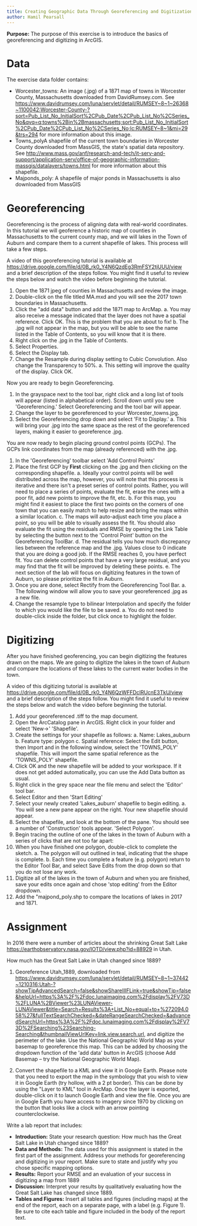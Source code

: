 ```yaml
---
title: Creating Geographic Data Through Georeferencing and Digitization
author: Hamil Pearsall
---
```


**Purpose:** The purpose of this exercise is to introduce the basics of georeferencing and digitizing in ArcGIS. 

# Data

The exercise data folder contains:

* Worcester\_towns: An image (.jpg) of a 1871 map of towns in Worcester County, Massachusetts downloaded from DavidRumsey.com. See <https://www.davidrumsey.com/luna/servlet/detail/RUMSEY~8~1~26368~1100042:Worcester-County-?sort=Pub_List_No_InitialSort%2CPub_Date%2CPub_List_No%2CSeries_No&qvq=q:towns%2Bin%2Bmassachusetts;sort:Pub_List_No_InitialSort%2CPub_Date%2CPub_List_No%2CSeries_No;lc:RUMSEY~8~1&mi=29&trs=294> for more information about this image.
* Towns\_polyA shapefile of the current town boundaries in Worcester County downloaded from MassGIS, the state's spatial data repository. See <http://www.mass.gov/anf/research-and-tech/it-serv-and-support/application-serv/office-of-geographic-information-massgis/datalayers/towns.html> for more information about this shapefile.
* Majponds\_poly: A shapefile of major ponds in Massachusetts is also downloaded from MassGIS

# Georeferencing

Georeferencing is the process of aligning data with real-world coordinates. In this tutorial we will geoference a historic map of counties in Massachusetts to the current county map, and we will lakes in the Town of Auburn and compare them to a current shapefile of lakes. This process will take a few steps.

A video of this georeferencing tutorial is available at <https://drive.google.com/file/d/0B_rk0_Y4N6QzdEg3RmFSY2tjUUU/view> and a brief description of the steps follow. You might find it useful to review the steps below and watch the video before beginning the tutorial.

1. Open the 1871 jpeg of counties in Massachusetts and review the image.
2. Double-click on the file titled MA.mxd and you will see the 2017 town boundaries in Massachusetts.
3. Click the "add data" button and add the 1871 map to ArcMap.
    a. You may also receive a message indicated that the layer does not have a spatial reference. Click OK. This is the problem that you are about to fix!
    b. The .jpg will not appear in the map, but you will be able to see the name listed in the Table of Contents, so you will know that it is there.
4. Right click on the .jpg in the Table of Contents. 
5. Select Properties.
6. Select the Display tab. 
7. Change the Resample during display setting to Cubic Convolution. Also change the Transparency to 50%.
    a. This setting will improve the quality of the display. Click OK.

Now you are ready to begin Georeferencing.

1. In the grayspace next to the tool bar, right click and a long list of tools will appear (listed in alphabetical order). Scroll down until you see 'Georeferencing.' Select Georeferencing and the tool bar will appear.
2. Change the layer to be georeferenced to your Worcester\_towns.jpg.
3. Select the Georeferencing drop down and select 'Fit to Display.'
    a. This will bring your .jpg into the same space as the rest of the georeferenced layers, making it easier to georeference .jpg.

You are now ready to begin placing ground control points (GCPs). The GCPs link coordinates from the map (already referenced) with the .jpg.

1. In the 'Georeferencing' toolbar select 'Add Control Points'
2. Place the first GCP by **First** clicking on the .jpg and then clicking on the corresponding shapefile.
    a. Ideally your control points will be well distributed across the map, however, you will note that this process is iterative and there isn't a preset series of control points. Rather, you will need to place a series of points, evaluate the fit, erase the ones with a poor fit, add new points to improve the fit, etc.
    b. For this map, you might find it easiest to place the first two points on the corners of one town that you can easily match to help resize and bring the maps within a similar location.
    c. The maps will auto-adjust each time you place a point, so you will be able to visually assess the fit. You should also evaluate the fit using the residuals and RMSE by opening the Link Table by selecting the button next to the 'Control Point' button on the Georeferencing ToolBar.
    d. The residual tells you how much discrepancy lies between the reference map and the .jpg. Values close to 0 indicate that you are doing a good job. If the RMSE reaches 0, you have perfect fit. You can delete control points that have a very large residual, and you may find that the fit will be improved by deleting these points.
    e. The next section of the lab will focus on digitizing features in the town of Auburn, so please prioritize the fit in Auburn.
3. Once you are done, select Rectify from the Georeferencing Tool Bar.
    a. The following window will allow you to save your georeferenced .jpg as a new file. 
4. Change the resample type to bilinear Interpolation and specify the folder to which you would like the file to be saved. 
    a. You do not need to double-click inside the folder, but click once to highlight the folder.

# Digitizing

After you have finished geoferencing, you can begin digitizing the features drawn on the maps. We are going to digitize the lakes in the town of Auburn and compare the locations of these lakes to the current water bodies in the town.

A video of this digitizing tutorial is available at <https://drive.google.com/file/d/0B_rk0_Y4N6QzWFFDclRUcnE3TkU/view> and a brief description of the steps follow. You might find it useful to review the steps below and watch the video before beginning the tutorial.

1. Add your georeferenced .tiff to the map document.
2. Open the ArcCatalog pane in ArcGIS. Right click in your folder and select 'New→' 'Shapefile'.
3. Create the settings for your shapefile as follows:
    a. Name: Lakes_auburn
    b. Feature type: polygon
    c. Spatial reference: Select the Edit button, then Import and in the following window, select the 'TOWNS_POLY' shapefile. This will import the same spatial reference as the 'TOWNS_POLY' shapefile.
4. Click OK and the new shapefile will be added to your workspace. If it does not get added automatically, you can use the Add Data button as usual.
5. Right click in the grey space near the file menu and select the 'Editor' tool bar.
6. Select Editor and then 'Start Editing'
7. Select your newly created 'Lakes_auburn' shapefile to begin editing.
    a. You will see a new pane appear on the right. Your new shapefile should appear. 
8. Select the shapefile, and look at the bottom of the pane. You should see a number of 'Construction' tools appear. 'Select Polygon'.
9. Begin tracing the outline of one of the lakes in the town of Auburn with a series of clicks that are not too far apart:
10. When you have finished one polygon, double-click to complete the sketch.
    a. The polygon will out outlined in teal, indicating that the shape is complete.
    b. Each time you complete a feature (e.g. polygon) return to the Editor Tool Bar, and select Save Edits from the drop down so that you do not lose any work.
11. Digitize all of the lakes in the town of Auburn and when you are finished, save your edits once again and chose 'stop editing' from the Editor dropdown.
12. Add the "majpond\_poly.shp to compare the locations of lakes in 2017 and 1871.

# Assignment

In 2016 there were a number of articles about the shrinking Great Salt Lake <https://earthobservatory.nasa.gov/IOTD/view.php?id=88929> in Utah.

How much has the Great Salt Lake in Utah changed since 1889?

1. Georeference Utah_1889, downloaded from <https://www.davidrumsey.com/luna/servlet/detail/RUMSEY~8~1~37442~1210316:Utah-?showTipAdvancedSearch=false&showShareIIIFLink=true&showTip=false&helpUrl=https%3A%2F%2Fdoc.lunaimaging.com%2Fdisplay%2FV73D%2FLUNA%2BViewer%23LUNAViewer-LUNAViewer&title=Search+Results%3A+List_No+equal+to+%272094.058%27&fullTextSearchChecked=&dateRangeSearchChecked=&advancedSearchUrl=https%3A%2F%2Fdoc.lunaimaging.com%2Fdisplay%2FV73D%2FSearching%23Searching-Searching&thumbnailViewUrlKey=link.view.search.url>, and digitize the perimeter of the lake. Use the National Geographic World Map as your basemap to georeference this map. This can be added by choosing the dropdown function of the 'add data' button in ArcGIS (choose Add Basemap – try the National Geographic World Map).

2. Convert the shapefile to a KML and view it in Google Earth. Please note that you need to export the map in the symbology that you wish to view it in Google Earth (try hollow, with a 2 pt border). This can be done by using the "Layer to KML" tool in ArcMap. Once the layer is exported, double-click on it to launch Google Earth and view the file. Once you are in Google Earth you have access to imagery since 1970 by clicking on the button that looks like a clock with an arrow pointing counterclockwise.

Write a lab report that includes: 

* **Introduction:** State your research question: How much has the Great Salt Lake in Utah changed since 1889?
* **Data and Methods:** The data used for this assignment is stated in the first part of the assignment. Address your methods for georeferencing and digitizing in your report. Make sure to state and justify why you chose specific mapping options.
* **Results:** Report your RMSE and an evaluation of your success in digitizing a map from 1889
* **Discussion:** Interpret your results by qualitatively evaluating how the Great Salt Lake has changed since 1889.
* **Tables and Figures:** Insert all tables and figures (including maps) at the end of the report, each on a separate page, with a label (e.g. Figure 1). Be sure to cite each table and figure included in the body of the report text.
